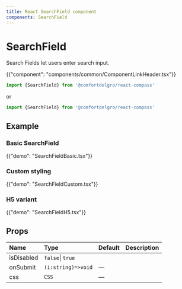 ```yaml
---
title: React SearchField component
components: SearchField
---
```


# SearchField

<p class="description">Search Fields let users enter search input.</p>

{{"component": "components/common/ComponentLinkHeader.tsx"}}

```jsx
import {SearchField} from '@comfortdelgro/react-compass'
```

or

```jsx
import {SearchField} from '@comfortdelgro/react-compass'
```

## Example

### Basic SearchField

{{"demo": "SearchFieldBasic.tsx"}}

### Custom styling

{{"demo": "SearchFieldCustom.tsx"}}

### H5 variant

{{"demo": "SearchFieldH5.tsx"}}

## Props

| Name       | Type               | Default | Description |
| :--------- | :----------------- | :------ | :---------- |
| isDisabled | `false`\| `true`   |         |             |
| onSubmit   | `(i:string)=>void` | —       |             |
| css        | `CSS`              | —       |             |

